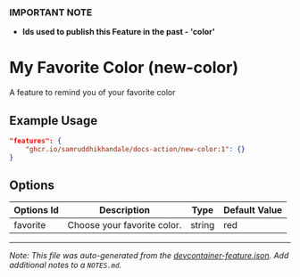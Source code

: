 
### **IMPORTANT NOTE**
- **Ids used to publish this Feature in the past - 'color'**

# My Favorite Color (new-color)

A feature to remind you of your favorite color

## Example Usage

```json
"features": {
    "ghcr.io/samruddhikhandale/docs-action/new-color:1": {}
}
```

## Options

| Options Id | Description | Type | Default Value |
|-----|-----|-----|-----|
| favorite | Choose your favorite color. | string | red |



---

_Note: This file was auto-generated from the [devcontainer-feature.json](https://github.com/samruddhikhandale/docs-action/blob/main/src/new-color/devcontainer-feature.json).  Add additional notes to a `NOTES.md`._
